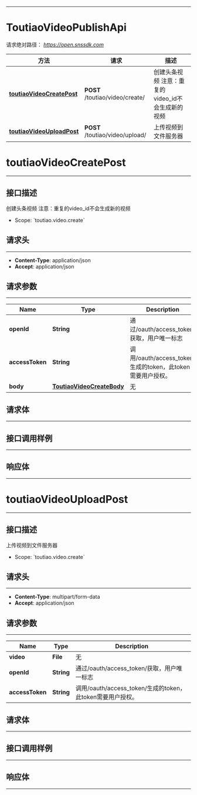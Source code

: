 <hr/>

# ToutiaoVideoPublishApi
请求绝对路径： *https://open.snssdk.com*
<a name="ToutiaoVideoPublishApi_doc_start"></a>

方法 | 请求 | 描述
------------- | ------------- | -------------
[**toutiaoVideoCreatePost**](#toutiaoVideoCreatePost) | **POST** /toutiao/video/create/ | 创建头条视频  注意：重复的video_id不会生成新的视频
[**toutiaoVideoUploadPost**](#toutiaoVideoUploadPost) | **POST** /toutiao/video/upload/ | 上传视频到文件服务器

<a name="toutiaoVideoCreatePost"></a>
# **toutiaoVideoCreatePost**
<hr/>

## 接口描述
创建头条视频  注意：重复的video_id不会生成新的视频
* Scope: &#x60;toutiao.video.create&#x60; 
## 请求头
<hr/>

- **Content-Type**: application/json
- **Accept**: application/json

## 请求参数
<hr/>


Name | Type | Description
------------- | ------------- | ------------- 
 **openId** | **String**| 通过/oauth/access_token/获取，用户唯一标志
 **accessToken** | **String**| 调用/oauth/access_token/生成的token，此token需要用户授权。
 **body** | [**ToutiaoVideoCreateBody**](#ToutiaoVideoCreateBody)| 无

## 请求体
<hr/>



<a name="ToutiaoVideoCreateBody"></a>
<markdown src="./model/ToutiaoVideoCreateBody.md" />

## 接口调用样例
<hr/>

<codetabs src="../.codetabs/ToutiaoVideoPublishApi_toutiaoVideoCreatePost.code">

## 响应体
<hr/>

<markdown src="./model/ToutiaoVideoCreateResponse.md" />

<a name="toutiaoVideoUploadPost"></a>
# **toutiaoVideoUploadPost**
<hr/>

## 接口描述
上传视频到文件服务器
* Scope: &#x60;toutiao.video.create&#x60; 
## 请求头
<hr/>

- **Content-Type**: multipart/form-data
- **Accept**: application/json

## 请求参数
<hr/>


Name | Type | Description
------------- | ------------- | ------------- 
 **video** | **File**| 无
 **openId** | **String**| 通过/oauth/access_token/获取，用户唯一标志
 **accessToken** | **String**| 调用/oauth/access_token/生成的token，此token需要用户授权。

## 请求体
<hr/>





## 接口调用样例
<hr/>

<codetabs src="../.codetabs/ToutiaoVideoPublishApi_toutiaoVideoUploadPost.code">

## 响应体
<hr/>

<markdown src="./model/ToutiaoVideoUploadResponse.md" />

